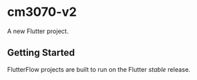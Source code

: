 # cm3070-v2

A new Flutter project.

## Getting Started

FlutterFlow projects are built to run on the Flutter _stable_ release.
